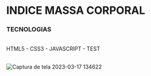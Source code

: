 # INDICE MASSA CORPORAL

### TECNOLOGIAS

<br>
HTML5 - CSS3 - JAVASCRIPT - TEST

<br>![Captura de tela 2023-03-17 134622](https://user-images.githubusercontent.com/111623017/225967679-24744e80-95f4-4042-b049-6ffa215a90ce.png)

<br>
